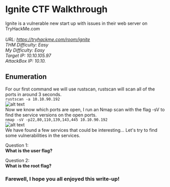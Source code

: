 
# Ignite CTF Walkthrough

Ignite is a vulnerable new start up with issues in their web server on TryHackMe.com<br />
<br />
<i>URL: https://tryhackme.com/room/ignite<br />
THM Difficulty: Easy<br />
My Difficulty: Easy<br />
Target IP: 10.10.105.97<br />
AttackBox IP: 10.10.<br />
</i>

## Enumeration

For our first command we will use rustscan, rustscan will scan all of the ports in around 3 seconds.<br />
```rustscan -a 10.10.90.192```<br />
![alt text](https://github.com/JcmniaCS/TryHackMe/blob/main/Ignite/screenshots/SCREENSHOT1.png?raw=true)<br />
Now we know which ports are open, I run an Nmap scan with the flag -sV to find the service versions on the open ports.<br />
```nmap -sV -p22,80,110,139,143,445 10.10.90.192```<br />
![alt text](https://github.com/JcmniaCS/TryHackMe/blob/main/Ignite/screenshots/SCREENSHOT2.png?raw=true)<br />
We have found a few services that could be interesting... Let's try to find some vulnerabilities in the services.

Question 1:<br />
**What is the user flag?** <br />

Question 2:<br />
**What is the root flag?** <br />

### Farewell, I hope you all enjoyed this write-up!

